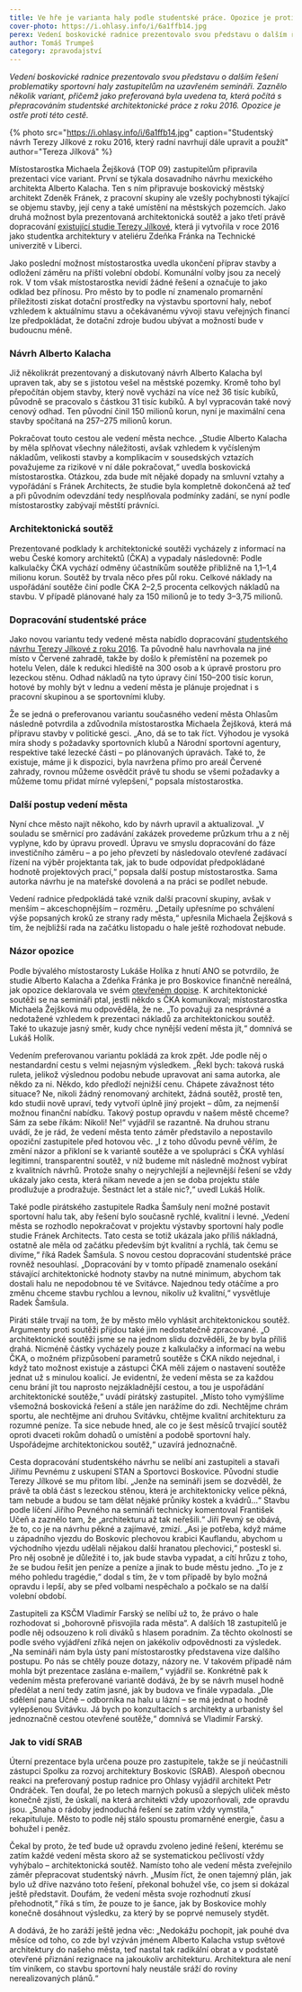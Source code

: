 ```yaml
---
title: Ve hře je varianta haly podle studentské práce. Opozice je proti
cover-photo: https://i.ohlasy.info/i/6a1ffb14.jpg
perex: Vedení boskovické radnice prezentovalo svou představu o dalším řešení problematiky sportovní haly zastupitelům na uzavřeném semináři. Jaké varianty nabízí?
author: Tomáš Trumpeš
category: zpravodajství
---
```


*Vedení boskovické radnice prezentovalo svou představu o dalším řešení problematiky sportovní haly zastupitelům na uzavřeném semináři. Zaznělo několik variant, přičemž jako preferovaná byla uvedena ta, která počítá s přepracováním studentské architektonické práce z roku 2016. Opozice je ostře proti této cestě.*

{% photo src="https://i.ohlasy.info/i/6a1ffb14.jpg" caption="Studentský návrh Terezy Jílkové z roku 2016, který radní navrhují dále upravit a použít" author="Tereza Jílková" %}

Místostarostka Michaela Žejšková (TOP 09) zastupitelům připravila prezentaci více variant. První se týkala dosavadního návrhu mexického architekta Alberto Kalacha. Ten s ním připravuje boskovický městský architekt Zdeněk Fránek, z pracovní skupiny ale vzešly pochybnosti týkající se objemu stavby, její ceny a také umístění na městských pozemcích. Jako druhá možnost byla prezentovaná architektonická soutěž a jako třetí právě dopracování [existující studie Terezy Jílkové](https://data.ohlasy.info/2021/hala-jilkova.pdf), která ji vytvořila v roce 2016 jako studentka architektury v ateliéru Zdeňka Fránka na Technické univerzitě v Liberci. 

Jako poslední možnost místostarostka uvedla ukončení příprav stavby a odložení záměru na příští volební období. Komunální volby jsou za necelý rok. V tom však místostarostka nevidí žádné řešení a označuje to jako odklad bez přínosu. Pro město by to podle ní znamenalo promarnění příležitosti získat dotační prostředky na výstavbu sportovní haly, neboť vzhledem k aktuálnímu stavu a očekávanému vývoji stavu veřejných financí lze předpokládat, že dotační zdroje budou ubývat a možností bude v budoucnu méně. 

### Návrh Alberto Kalacha

Již několikrát prezentovaný a diskutovaný návrh Alberto Kalacha byl upraven tak, aby se s jistotou vešel na městské pozemky. Kromě toho byl přepočítán objem stavby, který nově vychází na více než 36 tisíc kubíků, původně se pracovalo s částkou 31 tisíc kubíků. A byl vypracován také nový cenový odhad. Ten původní činil 150 milionů korun, nyní je maximální cena stavby spočítaná na 257–275 milionů korun.

Pokračovat touto cestou ale vedení města nechce. „Studie Alberto Kalacha by měla splňovat všechny náležitosti, avšak vzhledem k vyčísleným nákladům, velikosti stavby a komplikacím v sousedských vztazích považujeme za rizikové v ní dále pokračovat,“ uvedla boskovická místostarostka. Otázkou, zda bude mít nějaké dopady na smluvní vztahy a vypořádání s Fránek Architects, že studie byla kompletně dokončená až teď a při původním odevzdání tedy nesplňovala podmínky zadání, se nyní podle místostarostky zabývají městští právníci.

### Architektonická soutěž

Prezentované podklady k architektonické soutěži vycházely z informací na webu České komory architektů (ČKA) a vypadaly následovně: Podle kalkulačky ČKA vychází odměny účastníkům soutěže přibližně na 1,1–1,4 milionu korun. Soutěž by trvala něco přes půl roku. Celkové náklady na uspořádání soutěže činí podle ČKA 2–2,5 procenta celkových nákladů na stavbu. V případě plánované haly za 150 milionů je to tedy 3–3,75 milionů.

### Dopracování studentské práce

Jako novou variantu tedy vedené města nabídlo dopracování [studentského návrhu Terezy Jílkové z roku 2016](https://data.ohlasy.info/2021/hala-jilkova.pdf). Ta původně halu navrhovala na jiné místo v Červené zahradě, takže by došlo k přemístění na pozemek po hotelu Velen, dále k redukci hlediště na 300 osob a k úpravě prostoru pro lezeckou stěnu. Odhad nákladů na tyto úpravy činí 150–200 tisíc korun, hotové by mohly být v lednu a vedení města je plánuje projednat i s pracovní skupinou a se sportovními kluby.

Že se jedná o preferovanou variantu současného vedení města Ohlasům následně potvrdila a zdůvodnila místostarostka Michaela Žejšková, která má přípravu stavby v politické gesci. „Ano, dá se to tak říct. Výhodou je vysoká míra shody s požadavky sportovních klubů a Národní sportovní agentury, respektive také lezecké části – po plánovaných úpravách. Také to, že existuje, máme ji k dispozici, byla navržena přímo pro areál Červené zahrady, rovnou můžeme osvědčit právě tu shodu se všemi požadavky a můžeme tomu přidat mírné vylepšení,“ popsala místostarostka.

### Další postup vedení města

Nyní chce město najít někoho, kdo by návrh upravil a aktualizoval. „V souladu se směrnicí pro zadávání zakázek provedeme průzkum trhu a z něj vyplyne, kdo by úpravu provedl. Úpravu ve smyslu dopracování do fáze investičního záměru – a po jeho převzetí by následovalo otevřené zadávací řízení na výběr projektanta tak, jak to bude odpovídat předpokládané hodnotě projektových prací,“ popsala další postup místostarostka. Sama autorka návrhu je na mateřské dovolená a na práci se podílet nebude.

Vedení radnice předpokládá také vznik další pracovní skupiny, avšak v menším – akceschopnějším – rozměru. „Detaily upřesníme po schválení výše popsaných kroků ze strany rady města,“ upřesnila Michaela Žejšková s tím, že nejbližší rada na začátku listopadu o hale ještě rozhodovat nebude.

### Názor opozice

Podle bývalého místostarosty Lukáše Holíka z hnutí ANO se potvrdilo, že studie Alberto Kalacha a Zdeňka Fránka je pro Boskovice finančně nereálná, jak opozice deklarovala ve svém [otevřeném dopise](https://data.ohlasy.info/2021/otevreny-dopis.pdf). K architektonické soutěži se na semináři ptal, jestli někdo s ČKA komunikoval; místostarostka Michaela Žejšková mu odpověděla, že ne. „To považuji za nesprávné a nedotažené vzhledem k prezentaci nákladů za architektonickou soutěž. Také to ukazuje jasný směr, kudy chce nynější vedení města jít,“ domnívá se Lukáš Holík.

Vedením preferovanou variantu pokládá za krok zpět. Jde podle něj o nestandardní cestu s velmi nejasným výsledkem. „Řekl bych: taková ruská ruleta, jelikož výslednou podobu nebude upravovat ani sama autorka, ale někdo za ni. Někdo, kdo předloží nejnižší cenu. Chápete závažnost této situace? Ne, nikoli žádný renomovaný architekt, žádná soutěž, prostě ten, kdo studii nově upraví, tedy vytvoří úplně jiný projekt – dům, za nejmenší možnou finanční nabídku. Takový postup opravdu v našem městě chceme? Sám za sebe říkám: Nikoli! Ne!“ vyjádřil se razantně. Na druhou stranu uvádí, že je rád, že vedení města tento záměr představilo a nepostavilo opoziční zastupitele před hotovou věc. „I z toho důvodu pevně věřím, že změní názor a přikloní se k variantě soutěže a ve spolupráci s ČKA vyhlásí legitimní, transparentní soutěž, v níž budeme mít následně možnost vybírat z kvalitních návrhů. Protože snahy o nejrychlejší a nejlevnější řešení se vždy ukázaly jako cesta, která nikam nevede a jen se doba projektu stále prodlužuje a prodražuje. Šestnáct let a stále nic?,“ uvedl Lukáš Holík.

Také podle pirátského zastupitele Radka Šamšuly není možné postavit sportovní halu tak, aby řešení bylo současně rychlé, kvalitní i levné. „Vedení města se rozhodlo nepokračovat v projektu výstavby sportovní haly podle studie Fránek Architects. Tato cesta se totiž ukázala jako příliš nákladná, ostatně ale měla od začátku především být kvalitní a rychlá, tak čemu se divíme,“ říká Radek Šamšula. S novou cestou dopracování studentské práce rovněž nesouhlasí. „Dopracování by v tomto případě znamenalo osekání stávající architektonické hodnoty stavby na nutné minimum, abychom tak dostali halu ne nepodobnou té ve Svitávce. Najednou tedy otáčíme a pro změnu chceme stavbu rychlou a levnou, nikoliv už kvalitní,“ vysvětluje Radek Šamšula.

Piráti stále trvají na tom, že by město mělo vyhlásit architektonickou soutěž. Argumenty proti soutěži přijdou také jim nedostatečně zpracované. „O architektonické soutěži jsme se na jednom slidu dozvěděli, že by byla příliš drahá. Nicméně částky vycházely pouze z kalkulačky a informací na webu ČKA, o možném přizpůsobení parametrů soutěže s ČKA nikdo nejednal, i když tato možnost existuje a zástupci ČKA měli zájem o nastavení soutěže jednat už s minulou koalicí. Je evidentní, že vedení města se za každou cenu brání jít tou naprosto nejzákladnější cestou, a tou je uspořádání architektonické soutěže,“ uvádí pirátský zastupitel. „Místo toho vymýšlíme všemožná boskovická řešení a stále jen narážíme do zdi. Nechtějme chrám sportu, ale nechtějme ani druhou Svitávku, chtějme kvalitní architekturu za rozumné peníze. Ta sice nebude hned, ale co je šest měsíců trvající soutěž oproti dvaceti rokům dohadů o umístění a podobě sportovní haly. Uspořádejme architektonickou soutěž,“ uzavírá jednoznačně.

Cesta dopracování studentského návrhu se nelíbí ani zastupiteli a stavaři Jiřímu Pevnému z uskupení STAN a Sportovci Boskovice. Původní studie Terezy Jílkové se mu přitom líbí. „Jenže na semináři jsem se dozvěděl, že právě ta oblá část s lezeckou stěnou, která je architektonicky velice pěkná, tam nebude a budou se tam dělat nějaké průniky kostek a kvádrů…“ Stavbu podle líčení Jiřího Pevného na semináři technicky komentoval František Učeň a zaznělo tam, že „architekturu až tak neřešili.“ Jiří Pevný se obává, že to, co je na návrhu pěkné a zajímavé, zmizí. „Asi je potřeba, když máme u západního vjezdu do Boskovic plechovou krabici Kauflandu, abychom u východního vjezdu udělali nějakou další hranatou plechovici,“ posteskl si. Pro něj osobně je důležité i to, jak bude stavba vypadat, a cítí hrůzu z toho, že se budou řešit jen peníze a peníze a jinak to bude městu jedno. „To je z mého pohledu tragédie,“ dodal s tím, že v tom případě by bylo možná opravdu i lepší, aby se před volbami nespěchalo a počkalo se na další volební období.

Zastupiteli za KSČM Vladimír Farský se nelíbí už to, že právo o hale rozhodovat si „bohorovnĕ přisvojila rada mĕsta“. A dalších 18 zastupitelů je podle něj odsouzeno k roli diváků s hlasem poradním. Za tĕchto okolností se podle svého vyjádření zříká nejen on jakékoliv odpovĕdnosti za výsledek. „Na semináři nám byla ústy paní místostarostky představena vize dalšího postupu. Po nás se chtĕly pouze dotazy, názory ne. V takovém případĕ nám mohla být prezentace zaslána e-mailem,“ vyjádřil se. Konkrétně pak k vedením města preferované variantĕ dodává, že by se návrh musel hodnĕ předĕlat a není tedy zatím jasné, jak by budova ve finále vypadala. „Dle sdĕlení pana Učnĕ – odborníka na halu u lázní – se má jednat o hodnĕ vylepšenou Svitávku. Já bych po konzultacích s architekty a urbanisty šel jednoznačnĕ cestou otevřené soutĕže,“ domnívá se Vladimír Farský.

### Jak to vidí SRAB

Úterní prezentace byla určena pouze pro zastupitele, takže se jí neúčastnili zástupci Spolku za rozvoj architektury Boskovic (SRAB). Alespoň obecnou reakci na preferovaný postup radnice pro Ohlasy vyjádřil architekt Petr Ondráček. Ten doufal, že po letech marných pokusů a slepých uliček město konečně zjistí, že úskalí, na která architekti vždy upozorňovali, zde opravdu jsou. „Snaha o rádoby jednoduchá řešení se zatím vždy vymstila,“ rekapituluje. Město to podle něj stálo spoustu promarněné energie, času a bohužel i peněz. 

Čekal by proto, že teď bude už opravdu zvoleno jediné řešení, kterému se zatím každé vedení města skoro až se systematickou pečlivostí vždy vyhýbalo – architektonická soutěž. Namísto toho ale vedení města zveřejnilo záměr přepracovat studentský návrh. „Musím říct, že onen tajemný plán, jak bylo už dříve nazváno toto řešení, překonal bohužel vše, co jsem si dokázal ještě představit. Doufám, že vedení města svoje rozhodnutí zkusí přehodnotit,“ říká s tím, že pouze to je šance, jak by Boskovice mohly konečně dosáhnout výsledku, za který by se poprvé nemusely stydět.

A dodává, že ho zaráží ještě jedna věc: „Nedokážu pochopit, jak pouhé dva měsíce od toho, co zde byl vzýván jménem Alberto Kalacha vstup světové architektury do našeho města, teď nastal tak radikální obrat a v podstatě otevřené přiznání rezignace na jakoukoliv architekturu. Architektura ale není tím viníkem, co stavbu sportovní haly neustále sráží do roviny nerealizovaných plánů.“
